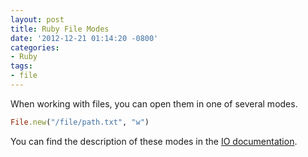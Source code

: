 ```yaml
---
layout: post
title: Ruby File Modes
date: '2012-12-21 01:14:20 -0800'
categories:
- Ruby
tags:
- file
---
```


When working with files, you can open them in one of several modes.

``` ruby
File.new("/file/path.txt", "w")
```

You can find the description of these modes in the
[IO documentation](http://ruby-doc.org/core-1.9.3/IO.html).
